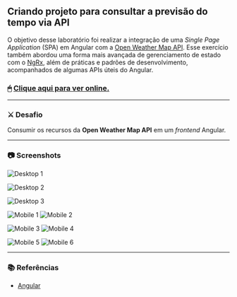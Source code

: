 ## Criando projeto para consultar a previsão do tempo via API

O objetivo desse laboratório foi realizar a integração de uma *Single Page Application* (SPA) em Angular com a [Open Weather Map API][openweather-api]. Esse exercício também abordou uma forma mais avançada de gerenciamento de estado com o [NgRx][ngrx-ref], além de práticas e padrões de desenvolvimento, acompanhados de algumas APIs úteis do Angular.

### 🖱 [Clique aqui para ver online.][angular-frontend-app]

---

### ⚔ Desafio

Consumir os recursos da **Open Weather Map API** em um *frontend* Angular.

---

### 📷 Screenshots

![Desktop 1](docs/desktop-1.png)

![Desktop 2](docs/desktop-2.png)

![Desktop 3](docs/desktop-3.png)

![Mobile 1](docs/mobile-1.png)
![Mobile 2](docs/mobile-2.png)

![Mobile 3](docs/mobile-3.png)
![Mobile 4](docs/mobile-4.png)

![Mobile 5](docs/mobile-5.png)
![Mobile 6](docs/mobile-6.png)

---

### 📚 Referências

- [Angular][angular-ref]

[openweather-api]:https://openweathermap.org/
[ngrx-ref]:https://ngrx.io/
[angular-frontend-app]:https://leonardosposina.github.io/dio-weather-app
[angular-ref]:https://angular.io/docs
